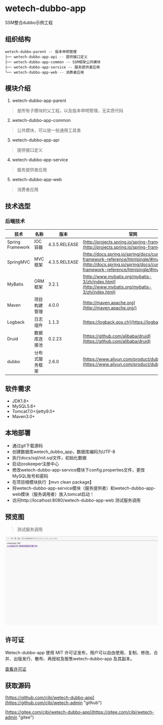 # wetech-dubbo-app

SSM整合dubbo示例工程

## 组织结构

```
wetech-dubbo-parent -- 版本申明管理
├── wetech-dubbo-app-api -- 提供接口定义
├── wetech-dubbo-app-common -- SSM框架公共模块
├── wetech-dubbo-app-service -- 服务提供者应用
└── wetech-dubbo-app-web -- 消费者应用
```

## 模块介绍

1. wetech-dubbo-app-parent

> 是所有子模块的父工程，以及版本申明管理，无实质代码

2. wetech-dubbo-app-common

> 公共模块，可以放一些通用工具类

3. wetech-dubbo-app-api

> 提供接口定义

4. wetech-dubbo-app-service

> 服务提供者应用

5. wetech-dubbo-app-web

> 消费者应用

## 技术选型

### 后端技术

技术 | 名称 | 版本 | 官网
----|------|----|----
Spring Framework | IOC容器 | 4.3.5.RELEASE | [http://projects.spring.io/spring-framework/](http://projects.spring.io/spring-framework/)
SpringMVC | MVC框架 | 4.3.5.RELEASE |  [http://docs.spring.io/spring/docs/current/spring-framework-reference/htmlsingle/#mvc](http://docs.spring.io/spring/docs/current/spring-framework-reference/htmlsingle/#mvc)
MyBatis | ORM框架 | 3.2.1 |  [http://www.mybatis.org/mybatis-3/zh/index.html](http://www.mybatis.org/mybatis-3/zh/index.html)
Maven | 项目构建管理 | 4.0.0 |  [http://maven.apache.org](http://maven.apache.org/)
Logback | 日志组件 | 1.1.3 |  [https://logback.qos.ch](https://logback.qos.ch/)
Druid | 数据库连接池 | 0.2.23 |  [https://github.com/alibaba/druid](https://github.com/alibaba/druid)
dubbo | 分布式服务框架 | 2.6.0 |  [https://www.aliyun.com/product/dubbo/](https://www.aliyun.com/product/dubbo/)

## 软件需求

- JDK1.8+
- MySQL5.6+
- Tomcat7.0+/jetty9.0+
- Maven3.0+

## 本地部署

- 通过git下载源码
- 创建数据库wetech_dubbo_app，数据库编码为UTF-8
- 执行docs/sql/init.sql文件，初始化数据
- 启动zookeeper注册中心
- 修改wetech-dubbo-app-service模块下config.properties文件，更改MySQL账号和密码
- 在项目根模块执行【mvn clean package】
- 将wetech-dubbo-app-service模块（服务提供者）和wetech-dubbo-app-web模块（服务调用者）放入tomcat启动！
- 访问http://localhost:8080/wetech-dubbo-app-web 测试服务调用

## 预览图


> 测试服务调用

![](docs/preview/3.gif)

## 许可证

Wetech-dubbo-app 使用 MIT 许可证发布，用户可以自由使用、复制、修改、合并、出版发行、散布、再授权及贩售wetech-dubbo-app 及其副本。

[查看许可证](LICENSE "LICENSE")

## 获取源码

 [https://github.com/cjbi/wetech-dubbo-app](https://github.com/cjbi/wetech-admin "github")

 [https://gitee.com/cjbi/wetech-dubbo-app](https://gitee.com/cjbi/wetech-admin "gitee")


